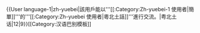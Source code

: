 {{User language-1|zh-yuebei|該用戶能以'''[[:Category:Zh-yuebei-1 使用者|簡單]]'''的'''[[:Category:Zh-yuebei 使用者|粵北土話]]'''進行交流。|粤北土话|12|9}}<noinclude>[[Category:汉语巴别模板]]</noinclude>